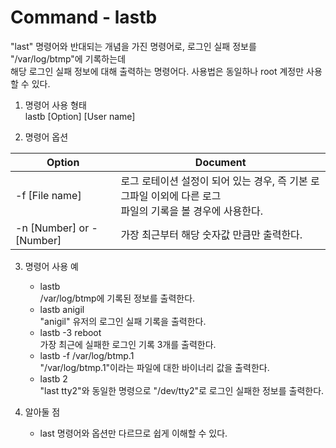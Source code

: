 Command - lastb
===============
"last" 명령어와 반대되는 개념을 가진 명령어로, 로그인 실패 정보를 "/var/log/btmp"에 기록하는데<br>
해당 로그인 실패 정보에 대해 출력하는 명령어다. 사용법은 동일하나 root 계정만 사용할 수 있다.

1. 명령어 사용 형태<br>
lastb [Option] [User name]

2. 명령어 옵션

| Option | Document |
|--------|----------|
| -f [File name]     | 로그 로테이션 설정이 되어 있는 경우, 즉 기본 로그파일 이외에 다른 로그<br> 파일의 기록을 볼 경우에 사용한다. |
| -n [Number] or -[Number]    | 가장 최근부터 해당 숫자값 만큼만 출력한다. |

3. 명령어 사용 예<br>
    - lastb<br>
    /var/log/btmp에 기록된 정보를 출력한다.
    - lastb anigil<br>
    "anigil" 유저의 로그인 실패 기록을 출력한다.
    - lastb -3 reboot<br>
    가장 최근에 실패한 로그인 기록 3개를 출력한다.
    - lastb -f /var/log/btmp.1<br>
    "/var/log/btmp.1"이라는 파일에 대한 바이너리 값을 출력한다.
    - lastb 2<br>
    "last tty2"와 동일한 명령으로 "/dev/tty2"로 로그인 실패한 정보를 출력한다.

4. 알아둘 점<br>
    - last 명령어와 옵션만 다르므로 쉽게 이해할 수 있다.